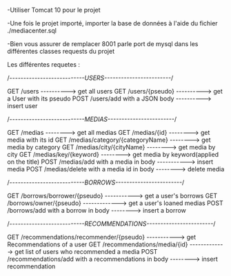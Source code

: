-Utiliser Tomcat 10 pour le projet

-Une fois le projet importé, importer la base de données à l'aide du fichier ./mediacenter.sql

-Bien vous assurer de remplacer 8001 parle port de mysql dans les différentes classes requests du projet

Les différentes requetes :

/*---------------------------USERS------------------------*/

GET  /users                       ---------->  get all users
GET /users/{pseudo}               ---------->  get a User with its pseudo
POST /users/add with a JSON body  ---------->  insert user

/*---------------------------MEDIAS------------------------*/

GET /medias       --------> get all medias
GET /medias/{id}  -------->  get media with its id
GET /medias/category/{categoryName}  -------->   get media by category 
GET /medias/city/{cityName}  -------->   get media by city 
GET /medias/key/{keyword}  -------->   get media by keyword(applied on the title)
POST /medias/add with a media in body  -----------> insert media
POST /medias/delete with a media id in body   -------->   delete media

/*---------------------------BORROWS------------------------*/

GET /borrows/borrower/{pseudo}  ----------->  get a user's borrows
GET /borrows/owner/{pseudo}   ------------->  get a user's loaned medias 
POST /borrows/add with a borrow in body  --------> insert a borrow

/*---------------------------RECOMMENDATIONS------------------------*/

GET /recommendations/recommender/{pseudo} ----------->  get Recommendations of a user
GET /recommendations/media/{id}   ------------->  get list of users who recommended a media 
POST /recommendations/add with a recommendations in body  --------> insert recommendation


